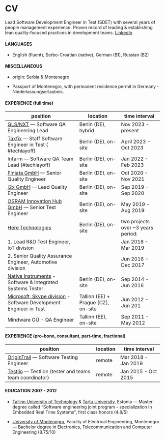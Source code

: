 # CV

Lead Software Development Engineer in Test (SDET) with several years of people management experience. Proven record of leading & establishing lean quality-focused practices in development teams. [LinkedIn](https://www.linkedin.com/in/radomirsebek/).

#### LANGUAGES

- English (fluent), Serbo-Croatian (native), German (B1), Russian (B2)

#### MISCELLANEOUS

- origin: Serbia & Montenegro

- Passport of Montenegro, with permanent residence permit in Germany - Niederlassungserlaubnis.

#### EXPERIENCE (full time)

| position                                                                                              | location | time interval                        |
| --------------------------------------------------------------------------------------------------- | -------- | ---------------------------------- |
| [GLS/NXT](https://www.glsnxt.com/) — Software QA Engineering Lead                                                 | Berlin (DE), hybrid | Nov 2023 - present                 |
| [Taxfix](https://www.taxfix.de) — Staff Software Engineer in Test ( #techlayoff)                                | Berlin (DE), on-site | April 2023 - Oct 2023              |
| [Infarm](https://www.infarm.com/) — Software QA Team Lead (#techlayoff)                                           | Berlin (DE), on-site | Jan 2022 - Feb 2023                |
| [Finiata GmbH](https://www.finiata.com) — Senior Quality Engineer                                                 | Berlin (DE), on-site  | Oct 2020 - Nov 2021                |
| [i2x GmbH](https://i2x.ai/) — Lead Quality Engineer                                                       | Berlin (DE), on-site | Sep 2019 - Sep 2020                 |
| [OSRAM Innovation Hub GmbH](https://www.lightelligence.io/) — Senior Test Engineer                                       | Berlin (DE), on-site | May 2019 - Aug 2019                |
| [Here Technologies](https://www.here.com/)                                                                      | Berlin (DE), on-site | two projects over ~3 years period: |
| 1. Lead R&D Test Engineer, IoT division                                                                |  | Jan 2018 - Mar 2019                |
| 2. Senior Quality Assurance Engineer, Automotive division                                              |  | Jun 2016 - Dec 2017                |
| [Native Instruments](https://www.here.com/) - Software & Integrated Systems Tester                              | Berlin (DE), on-site | Sep 2014 - Jun 2016                |
| [Microsoft, Skype division](https://www.skype.com/en/) - Software Development Engineer in Test  | Tallinn (EE) + Prague (CZ), on-site | Jun 2012 - Jun 201                 |
| Mindware OÜ - QA Engineer                                                       | Tallinn (EE), on-site | Sep 2011 - May 2012                |


#### EXPERIENCE (pro-bono, consultant, part-time, fractional)

| position      | location | time interval |
| ----------- | -------- | ----------- |
| [OriginTrail](https://origintrail.io/) — Software Testing Engineer      | remote | Mar 2018 - Jan 2019       |
| [Testlio](https://testlio.com/) — Testlion (tester and teams team coordinator)   | remote | Jan 2015 - Oct 2015        |

#### EDUCATION 2007 - 2012

- [Tallinn University of Technology](https://taltech.ee/en) & [Tartu University](https://ut.ee/en), Estonia — Master degree called “Software engineering joint program - specialization in Embedded Real Time Systems”, first class honors (4.8/5)

- [University of Montenegro](https://www.ucg.ac.me/), Faculty of Electrical Engineering, Montenegro — Bachelor degree in Electronics, Telecommunication and Computer Engineering (8.75/10)

